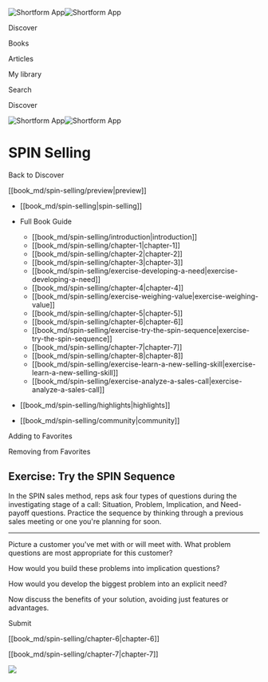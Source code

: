 ![Shortform App](/img/logo.36a2399e.svg)![Shortform App](/img/logo-dark.70c1b072.svg)

Discover

Books

Articles

My library

Search

Discover

![Shortform App](/img/logo.36a2399e.svg)![Shortform App](/img/logo-dark.70c1b072.svg)

# SPIN Selling

Back to Discover

[[book_md/spin-selling/preview|preview]]

  * [[book_md/spin-selling|spin-selling]]
  * Full Book Guide

    * [[book_md/spin-selling/introduction|introduction]]
    * [[book_md/spin-selling/chapter-1|chapter-1]]
    * [[book_md/spin-selling/chapter-2|chapter-2]]
    * [[book_md/spin-selling/chapter-3|chapter-3]]
    * [[book_md/spin-selling/exercise-developing-a-need|exercise-developing-a-need]]
    * [[book_md/spin-selling/chapter-4|chapter-4]]
    * [[book_md/spin-selling/exercise-weighing-value|exercise-weighing-value]]
    * [[book_md/spin-selling/chapter-5|chapter-5]]
    * [[book_md/spin-selling/chapter-6|chapter-6]]
    * [[book_md/spin-selling/exercise-try-the-spin-sequence|exercise-try-the-spin-sequence]]
    * [[book_md/spin-selling/chapter-7|chapter-7]]
    * [[book_md/spin-selling/chapter-8|chapter-8]]
    * [[book_md/spin-selling/exercise-learn-a-new-selling-skill|exercise-learn-a-new-selling-skill]]
    * [[book_md/spin-selling/exercise-analyze-a-sales-call|exercise-analyze-a-sales-call]]
  * [[book_md/spin-selling/highlights|highlights]]
  * [[book_md/spin-selling/community|community]]



Adding to Favorites 

Removing from Favorites 

## Exercise: Try the SPIN Sequence

In the SPIN sales method, reps ask four types of questions during the investigating stage of a call: Situation, Problem, Implication, and Need-payoff questions. Practice the sequence by thinking through a previous sales meeting or one you're planning for soon.

* * *

Picture a customer you've met with or will meet with. What problem questions are most appropriate for this customer?

How would you build these problems into implication questions?

How would you develop the biggest problem into an explicit need?

Now discuss the benefits of your solution, avoiding just features or advantages.

Submit 

[[book_md/spin-selling/chapter-6|chapter-6]]

[[book_md/spin-selling/chapter-7|chapter-7]]

![](https://bat.bing.com/action/0?ti=56018282&Ver=2&mid=220a36c6-375f-46c8-8686-ea5cb000bbd6&sid=f30c5e70639211ee87d33f0876d93783&vid=f30c9700639211eeb3a75d830392c94f&vids=0&msclkid=N&pi=0&lg=en-US&sw=800&sh=600&sc=24&nwd=1&tl=Shortform%20%7C%20Book&p=https%3A%2F%2Fwww.shortform.com%2Fapp%2Fbook%2Fspin-selling%2Fexercise-try-the-spin-sequence&r=&lt=711&evt=pageLoad&sv=1&rn=544286)
